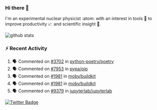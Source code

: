 ### Hi there 👋 

I'm an experimental nuclear physicist :atom: with an interest in tools :wrench: to improve productivity :chart_with_upwards_trend: and scientific insight :telescope:.

![github stats](https://github-readme-stats.vercel.app/api?username=agoose77&show_icons=true&hide_rank=true&hide_title=true&bg_color=30,e76445,904e95&text_color=efe3ec&icon_color=efe3ec)
<!--
**agoose77/agoose77** is a ✨ _special_ ✨ repository because its `README.md` (this file) appears on your GitHub profile.

Here are some ideas to get you started:

- 🔭 I’m currently working on ...
- 🌱 I’m currently learning ...
- 👯 I’m looking to collaborate on ...
- 🤔 I’m looking for help with ...
- 💬 Ask me about ...
- 📫 How to reach me: ...
- 😄 Pronouns: ...
- ⚡ Fun fact: ...
-->

### :zap: Recent Activity
<!--START_SECTION:activity-->
1. 🗣 Commented on [#3702](https://github.com/python-poetry/poetry/issues/3702) in [python-poetry/poetry](https://github.com/python-poetry/poetry)
2. 🗣 Commented on [#7953](https://github.com/pypa/pip/issues/7953) in [pypa/pip](https://github.com/pypa/pip)
3. 🗣 Commented on [#1981](https://github.com/moby/buildkit/issues/1981) in [moby/buildkit](https://github.com/moby/buildkit)
4. 🗣 Commented on [#1981](https://github.com/moby/buildkit/issues/1981) in [moby/buildkit](https://github.com/moby/buildkit)
5. 🗣 Commented on [#9379](https://github.com/jupyterlab/jupyterlab/issues/9379) in [jupyterlab/jupyterlab](https://github.com/jupyterlab/jupyterlab)
<!--END_SECTION:activity-->


[![Twitter Badge](https://img.shields.io/twitter/follow/agoose77?style=flat-square&logo=Twitter&logoColor=white&color=cornflowerblue)](https://twitter.com/agoose77)
